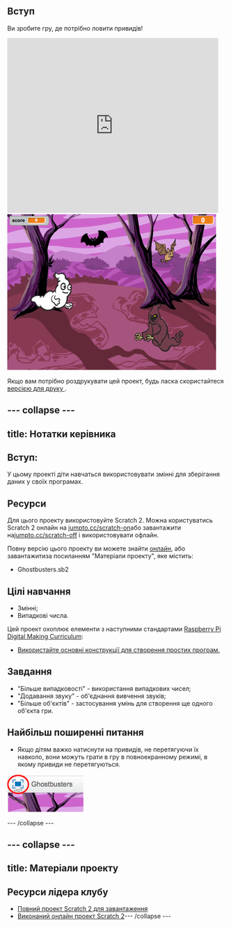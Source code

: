 ## Вступ

Ви зробите гру, де потрібно ловити привидів!

<div class="scratch-preview">
  <iframe allowtransparency="true" width="485" height="402" src="https://scratch.mit.edu/projects/embed/60787262/?autostart=false" frameborder="0"></iframe>
  <img src="images/ghost-final.png">
</div>

Якщо вам потрібно роздрукувати цей проект, будь ласка скористайтеся [ версією для друку ](https://projects.raspberrypi.org/en/projects/ghostbusters/print).

## \--- collapse \---

## title: Нотатки керівника

## Вступ:

У цьому проекті діти навчаться використовувати змінні для зберігання даних у своїх програмах.

## Ресурси

Для цього проекту використовуйте Scratch 2. Можна користуватись Scratch 2 онлайн на [jumpto.cc/scratch-on](http://jumpto.cc/scratch-on)або завантажити на[jumpto.cc/scratch-off](http://jumpto.cc/scratch-off) і використовувати офлайн.

Повну версію цього проекту ви можете знайти [онлайн](http://scratch.mit.edu/projects/60787262/#editor), або завантажитиза посиланням "Матеріали проекту", яке містить:

* Ghostbusters.sb2

## Цілі навчання

* Змінні;
* Випадкові числа.

Цей проект охоплює елементи з наступними стандартами [Raspberry Pi Digital Making Curriculum](http://rpf.io/curriculum):

* [Використайте основні конструкції для створення простих програм.](https://www.raspberrypi.org/curriculum/programming/creator)

## Завдання

* "Більше випадковості" - використання випадкових чисел;
* "Додавання звуку" - об'єднання вивчення звуків;
* "Більше об'єктів" - застосування умінь для створення ще одного об'єкта гри.

## Найбільш поширенні питання

* Якщо дітям важко натиснути на привидів, не перетягуючи їх навколо, вони можуть грати в гру в повноекранному режимі, в якому привиди не перетягуються.

![скріншот](images/ghost-fullscreen.png)

\--- /collapse \---

## \--- collapse \---

## title: Матеріали проекту

## Ресурси лідера клубу

* [Повний проект Scratch 2 для завантаження](resources/Ghostbusters.sb2)
* [Виконаний онлайн проект Scratch 2](http://scratch.mit.edu/projects/60787262/#editor)\--- /collapse \---